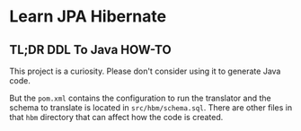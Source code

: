 Learn JPA Hibernate
===================

## TL;DR DDL To Java HOW-TO

This project is a curiosity. Please don't consider using it to generate Java code.

But the `pom.xml` contains the configuration to run the translator and the schema to 
translate is located in `src/hbm/schema.sql`. There are other files in that `hbm` directory
that can affect how the code is created.

